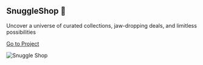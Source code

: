 ## SnuggleShop 🛒
Uncover a universe of curated collections, jaw-dropping deals, and limitless possibilities 

[Go to Project](https://snuggle-shop.vercel.app/)

![Snuggle Shop](https://dev-to-uploads.s3.amazonaws.com/uploads/articles/8hh5kj8ag6gfg1r4uy14.png)
